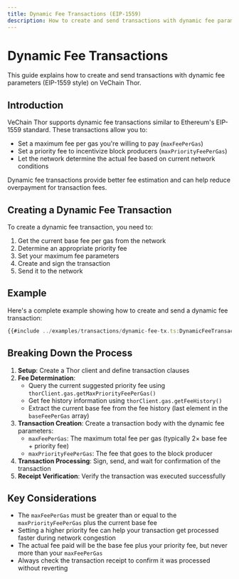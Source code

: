 ```yaml
---
title: Dynamic Fee Transactions (EIP-1559)
description: How to create and send transactions with dynamic fee parameters on VeChain Thor
---
```


# Dynamic Fee Transactions

This guide explains how to create and send transactions with dynamic fee parameters (EIP-1559 style) on VeChain Thor.

## Introduction

VeChain Thor supports dynamic fee transactions similar to Ethereum's EIP-1559 standard. These transactions allow you to:

- Set a maximum fee per gas you're willing to pay (`maxFeePerGas`)
- Set a priority fee to incentivize block producers (`maxPriorityFeePerGas`)
- Let the network determine the actual fee based on current network conditions

Dynamic fee transactions provide better fee estimation and can help reduce overpayment for transaction fees.

## Creating a Dynamic Fee Transaction

To create a dynamic fee transaction, you need to:

1. Get the current base fee per gas from the network
2. Determine an appropriate priority fee
3. Set your maximum fee parameters
4. Create and sign the transaction
5. Send it to the network

## Example

Here's a complete example showing how to create and send a dynamic fee transaction:

```ts
{{#include ../examples/transactions/dynamic-fee-tx.ts:DynamicFeeTransactionSnippet}}
```

## Breaking Down the Process

1. **Setup**: Create a Thor client and define transaction clauses
2. **Fee Determination**: 
   - Query the current suggested priority fee using `thorClient.gas.getMaxPriorityFeePerGas()`
   - Get fee history information using `thorClient.gas.getFeeHistory()`
   - Extract the current base fee from the fee history (last element in the `baseFeePerGas` array)
3. **Transaction Creation**: Create a transaction body with the dynamic fee parameters:
   - `maxFeePerGas`: The maximum total fee per gas (typically 2× base fee + priority fee)
   - `maxPriorityFeePerGas`: The fee that goes to the block producer
4. **Transaction Processing**: Sign, send, and wait for confirmation of the transaction
5. **Receipt Verification**: Verify the transaction was executed successfully

## Key Considerations

- The `maxFeePerGas` must be greater than or equal to the `maxPriorityFeePerGas` plus the current base fee
- Setting a higher priority fee can help your transaction get processed faster during network congestion
- The actual fee paid will be the base fee plus your priority fee, but never more than your `maxFeePerGas`
- Always check the transaction receipt to confirm it was processed without reverting 